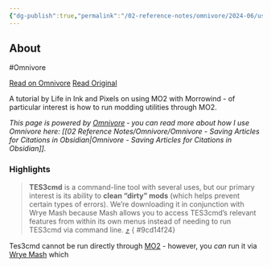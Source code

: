 ```yaml
---
{"dg-publish":true,"permalink":"/02-reference-notes/omnivore/2024-06/using-mo-2-with-morrowind-life-in-ink-and-pixels/","title":"Using MO2 with Morrowind - Life In Ink and Pixels\n","metatags":{"description":"A tutorial by Life in Ink and Pixels on using MO2 with Morrowind - of particular interest is how to run modding utilities through MO2.","og:image":"https://i.imgur.com/LmCg5HX.png"}}
---
```



## About

#Omnivore

[Read on Omnivore](https://omnivore.app/me/https-lifeininkandpixels-com-morrowind-mod-organizer-2-tutorial-1901f74e997)
[Read Original](https://lifeininkandpixels.com/morrowind/mod-organizer-2-tutorial/)

A tutorial by Life in Ink and Pixels on using MO2 with Morrowind - of particular interest is how to run modding utilities through MO2.

_This page is powered by [Omnivore](https://omnivore.app) ‐ you can read more about how I use Omnivore here: [[02 Reference Notes/Omnivore/Omnivore - Saving Articles for Citations in Obsidian\|Omnivore - Saving Articles for Citations in Obsidian]]._

### Highlights

> **TES3cmd** is a command-line tool with several uses, but our primary interest is its ability to **clean “dirty” mods** (which helps prevent certain types of errors). We’re downloading it in conjunction with Wrye Mash because Mash allows you to access TES3cmd’s relevant features from within its own menus instead of needing to run TES3cmd via command line. [⤴️](https://omnivore.app/me/https-lifeininkandpixels-com-morrowind-mod-organizer-2-tutorial-1901f74e997#9cd14f24-8103-4fa8-b803-a33d24a9a3f1) 
{ #9cd14f24}


Tes3cmd cannot be run directly through [MO2](https://www.nexusmods.com/skyrimspecialedition/mods/6194) - however, you _can_ run it via [Wrye Mash](https://www.nexusmods.com/morrowind/mods/45439) which

